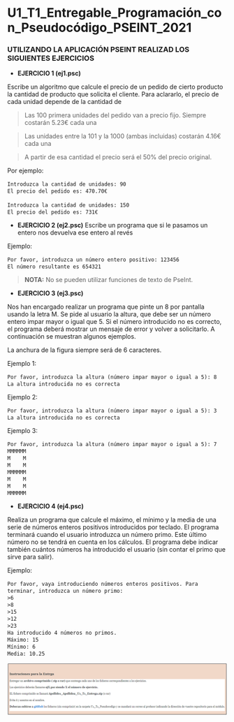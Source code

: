 # U1_T1_Entregable_Programación_con_Pseudocódigo_PSEINT_2021
### UTILIZANDO LA APLICACIÓN PSEINT REALIZAD LOS SIGUIENTES EJERCICIOS

* **EJERCICIO 1 (ej1.psc)** 

Escribe un algoritmo que calcule el precio de un pedido de cierto producto la cantidad de producto que solicita el cliente. Para aclararlo, el precio de cada unidad depende de la cantidad de

> Las 100 primera unidades del pedido van a precio fijo. Siempre costarán 5.23€ cada una

> Las unidades entre la 101 y la 1000 (ambas incluidas) costarán 4.16€ cada una

> A partir de esa cantidad el precio será el 50% del precio original.

Por ejemplo:
````
Introduzca la cantidad de unidades: 90
El precio del pedido es: 470.70€

Introduzca la cantidad de unidades: 150
El precio del pedido es: 731€
````
* **EJERCICIO 2 (ej2.psc)** Escribe un programa que si le pasamos un entero nos devuelva ese entero al revés

Ejemplo:
````
Por favor, introduzca un número entero positivo: 123456
El número resultante es 654321
````
>**NOTA:** No se pueden utilizar funciones de texto de PseInt.

* **EJERCICIO 3 (ej3.psc)**

Nos han encargado realizar un programa que pinte un 8 por pantalla usando la letra M. Se pide al usuario la altura, que debe ser un número entero impar mayor o igual que 5. Si el número introducido no es correcto, el programa deberá mostrar un mensaje de error y volver a solicitarlo. A continuación se muestran algunos ejemplos.

La anchura de la figura siempre será de 6 caracteres.

Ejemplo 1:
````
Por favor, introduzca la altura (número impar mayor o igual a 5): 8
La altura introducida no es correcta
````
Ejemplo 2:
````
Por favor, introduzca la altura (número impar mayor o igual a 5): 3
La altura introducida no es correcta
````
Ejemplo 3:
````
Por favor, introduzca la altura (número impar mayor o igual a 5): 7
MMMMMM
M    M
M    M
MMMMMM
M    M
M    M
MMMMMM
````
* **EJERCICIO 4 (ej4.psc)**

Realiza un programa que calcule el máximo, el mínimo y la media de una serie de números enteros positivos introducidos por teclado. El programa terminará cuando el usuario introduzca un número primo. Este último número no se tendrá en cuenta en los cálculos. El programa debe indicar también cuántos números ha introducido el usuario (sin contar el primo que sirve para salir).

Ejemplo:
````
Por favor, vaya introduciendo números enteros positivos. Para terminar, introduzca un número primo:
>6
>8
>15
>12
>23
Ha introducido 4 números no primos.
Máximo: 15
Mínimo: 6
Media: 10.25
````

![IMG Entrega](../img/entrega.PNG)
